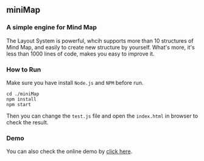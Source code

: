 ## miniMap

### A simple engine for Mind Map
The Layout System is powerful, whcih supports more than 10 structures of Mind Map,
and easily to create new structure by yourself. 
What's more, it's less than 1000 lines of code, makes you easy to improve it.

### How to Run

Make sure you have install `Node.js` and `NPM` before run.

```shell
cd ./miniMap
npm install
npm start
```

Then you can change the `test.js` file and open the `index.html` in browser to check the result.

### Demo
You can also check the online demo by [click here](https://rezelchen.github.io/miniMap/).
